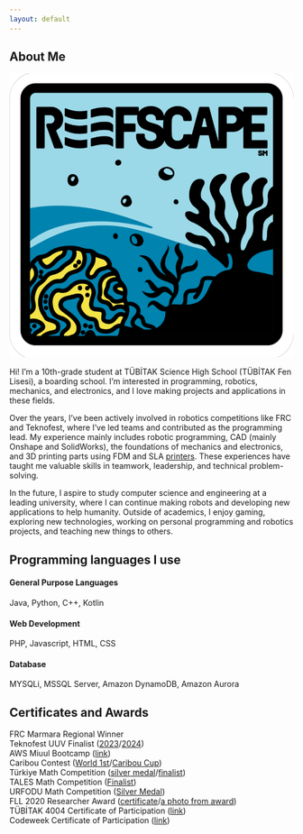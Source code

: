 ```yaml
---
layout: default
---
```


## About Me

<img class="profile-picture" src="profile.png">

Hi! I’m a 10th-grade student at TÜBİTAK Science High School (TÜBİTAK Fen Lisesi), a boarding school. I’m interested in programming, robotics, mechanics, and electronics, and I love making projects and applications in these fields.

Over the years, I’ve been actively involved in robotics competitions like FRC and Teknofest, where I’ve led teams and contributed as the programming lead. My experience mainly includes robotic programming, CAD (mainly Onshape and SolidWorks), the foundations of mechanics and electronics, and 3D printing parts using FDM and SLA [printers](printers_iuse). These experiences have taught me valuable skills in teamwork, leadership, and technical problem-solving.

In the future, I aspire to study computer science and engineering at a leading university, where I can continue making robots and developing new applications to help humanity. Outside of academics, I enjoy gaming, exploring new technologies, working on personal programming and robotics projects, and teaching new things to others.

## Programming languages I use
#### General Purpose Languages
Java, Python, C++, Kotlin
#### Web Development
PHP, Javascript, HTML, CSS
#### Database
MYSQLi, MSSQL Server, Amazon DynamoDB, Amazon Aurora 
## Certificates and Awards
FRC Marmara Regional Winner <br>
Teknofest UUV Finalist ([2023](certificates/sagan_finals_2023.pdf)/[2024](certificates/sagan_finals_2024.pdf)) <br>
AWS Miuul Bootcamp ([link](certificates\aws_certificate.png)) <br>
Caribou Contest ([World 1st](certificates/caribou.jpg)/[Caribou Cup](certificates/carrcibou_cup.jpg)) <br>
Türkiye Math Competition ([silver medal](certificates/tmyaka_marked.JPG)/[finalist](certificates/tmy_finalist.jpg)) <br>
TALES Math Competition ([Finalist](certificates/tales.jpg)) <br>
URFODU Math Competition ([Silver Medal](certificates/urfodu.jpg)) <br>
FLL 2020 Researcher Award ([certificate](certificates/fll.jpg)/[a photo from award](certificates/fll2.jpg)) <br>
TÜBİTAK 4004 Certificate of Participation ([link](certificates/habitat.jpg)) <br>
Codeweek Certificate of Participation ([link](certificates/codeweek.jpg))